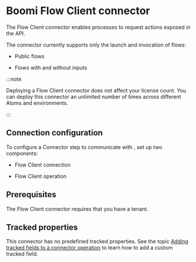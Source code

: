 

<head>
  <meta name="guidename" content="Integration"/>
  <meta name="context" content="GUID-4d22751a-de2d-494a-abe8-6856fb17a106"/>
</head>

# Boomi Flow Client connector

The Flow Client connector enables processes to request actions exposed in the API.

The connector currently supports only the launch and invocation of flows:

-   Public flows

-   Flows with and without inputs



:::note

Deploying a Flow Client connector does not affect your license count. You can deploy this connector an unlimited number of times across different Atoms and environments.

:::

## Connection configuration 

To configure a Connector step to communicate with , set up two components:

-   Flow Client connection

-   Flow Client operation


## Prerequisites 

The Flow Client connector requires that you have a tenant.

## Tracked properties

This connector has no predefined tracked properties. See the topic [Adding tracked fields to a connector operation](../Process%20building/t-atm-Adding_tracked_fields_to_a_connector_operation_f71821dd-95ee-4ebd-bfc9-3333262f56f6.md) to learn how to add a custom tracked field.
